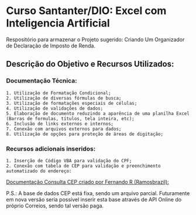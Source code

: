 
# Curso Santanter/DIO: Excel com Inteligencia Artificial

Respositório para armazenar o Projeto sugerido: Criando Um Organizador de Declaração de Imposto de Renda.

## Descrição do Objetivo e Recursos Utilizados:
### Documentação Técnica:

    1. Utilização de Formatação Condicional;
    2. Utilização de diversas fórmulas de busca;
    3. Utilização de formatações especiais de células;
    4. Utilização de validações de dados;
    5. Elaboração de documento reduzindo a aparência de uma planilha Excel (Barras de formulas, títulos, tela inteira, etc);
    6. Inclusão de links externos e internos;
    7. Conexão com arquivos externos para dados;
    8. Utilização de opções para proteção de áreas de digitação;

### Recursos adicionais inseridos:
    1. Inserção de Código VBA para validação do CPF;
    2. Conexão com tabela de CEP para validação e preenchimento automatizado do endereço:

[Documentação Consulta CEP criado por Fernando R (Ramosbrazil): ](https://github.com/ramosbrazil/CEP-de-todos-os-estados-Brasileiros---Brazilian-ZIP-CODE/blob/master/brasil_all_ceps.csv
)

P.S.: A base de dados CEP está fixa, sendo um arquivo parcial. Futuramente em nova versão seria possível inserir esta base através de API Online do próprio Correios, sendo tal versão paga.
